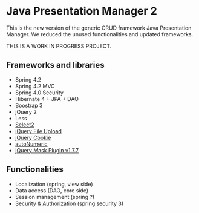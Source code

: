 # Java Presentation Manager 2

This is the new version of the generic CRUD framework Java Presentation Manager.
We reduced the unused functionalities and updated frameworks.

THIS IS A WORK IN PROGRESS PROJECT.

## Frameworks and libraries

* Spring 4.2
* Spring 4.2 MVC
* Spring 4.0 Security
* Hibernate 4 + JPA + DAO
* Boostrap 3
* jQuery 2
* Less
* <a href='http://ivaynberg.github.io/select2/index.html'>Select2</a>
* <a href='http://blueimp.github.io/jQuery-File-Upload/'>jQuery File Upload</a>
* <a href='https://github.com/carhartl/jquery-cookie'>jQuery Cookie</a>
* <a href='http://www.decorplanit.com/plugin/'>autoNumeric</a>
* <a href='https://github.com/igorescobar/jQuery-Mask-Plugin'>jQuery Mask Plugin v1.7.7</a>

## Functionalities

* Localization (spring, view side)
* Data access (DAO, core side)
* Session management (spring ?)
* Security & Authorization (spring security 3)

